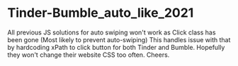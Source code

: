 # Tinder-Bumble_auto_like_2021
All previous JS solutions for auto swiping won't work as Click class has been gone (Most likely to prevent auto-swiping)
This handles issue with that by hardcoding xPath to click button for both Tinder and Bumble.
Hopefully they won't change their website CSS too often. 
Cheers. 
